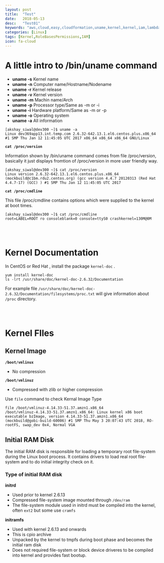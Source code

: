 ```yaml
---
layout: post
title:  "Test"
date:   2018-05-13
desc:   "Test01"
keywords: "aws,cloud,easy,cloudformation,uname,kernel,kernel,iam,lambda,initrdram,initrd,rolebased,rolebasespermissions,ec2permissions,permissions,ec2policy,siwal,adobe,radcom,orange,automation"
categories: [Linux]
tags: [Kernel,RoleBasesPermissions,IAM]
icon: fa-cloud
---
```

# **A little intro to /bin/uname command**

- **uname -s** Kernel name
- **uname -n** Computer name/Hostname/Nodename
- **uname -r** Kernel release
- **uname -v** Kernel version
- **uname -m** Machin name/Arch
- **uname -p** Processor type/Same as -m or -i
- **uname -i** Hardware platform/Same as -m or -p
- **uname -o** Operating system
- **uname -a** All information

```
[akshay_siwal@dev300 ~]$ uname -a
Linux dev369app13.int.temp.com 2.6.32-642.13.1.el6.centos.plus.x86_64 #1 SMP Thu Jan 12 11:45:05 UTC 2017 x86_64 x86_64 x86_64 GNU/Linux
```

**```cat /proc/version```** 

Information shown by /bin/uname command comes from file /proc/version, basically it just displays fromtion of /proc/version in more user friendly way.
```
[akshay_siwal@dev300 ~]$ cat /proc/version
Linux version 2.6.32-642.13.1.el6.centos.plus.x86_64 (mockbuild@c1bm.rdu2.centos.org) (gcc version 4.4.7 20120313 (Red Hat 4.4.7-17) (GCC) ) #1 SMP Thu Jan 12 11:45:05 UTC 2017
```
**```cat /proc/cmdline```**

This file /proc/cmdline contains options which were supplied to the kernel at boot times.

```
[akshay_siwal@dev300 ~]$ cat /proc/cmdline
root=LABEL=ROOT ro consoleblank=0 console=ttyS0 crashkernel=130M@0M
```
<br><br>
# **Kernel Documentation** 

In CentOS or Red Hat , install the package ```kernel-doc``` .
```
yum install kernel-doc
ls -lrt /usr/share/doc/kernel-doc-2.6.32/Documentation
```
For example file ``` /usr/share/doc/kernel-doc-2.6.32/Documentation/filesystems/proc.txt ``` will give information about ``` /proc ``` directory.


<br><br>
# **Kernel FIles**

## **Kernel Image**
**```/boot/vmlinux```**
- No compression

**```/boot/vmlinuz```**
- Compressed with zlib or higher compression


Use ```file``` command to check Kernal Image Type

```
file /boot/vmlinuz-4.14.33-51.37.amzn1.x86_64 
/boot/vmlinuz-4.14.33-51.37.amzn1.x86_64: Linux kernel x86 boot executable bzImage, version 4.14.33-51.37.amzn1.x86_64 (mockbuild@gobi-build-60006) #1 SMP Thu May 3 20:07:43 UTC 2018, RO-rootFS, swap_dev 0x4, Normal VGA
```

## **Initial RAM Disk** 
The initial RAM disk is responsible for loading a temporary root file-system during the Linux boot process. It contains drivers to load real root file-system and to do initial integrity check on it.

### Type of initial RAM disk 

**initrd**
- Used prior to kernel 2.6.13
- Compressed file-system image mounted through ```/dev/ram```
- The file-system module used in initrd must be compiled into the kernel, often ```ext2``` but some use ```cramfs```

**initramfs**
- Used with kernel 2.6.13 and onwards
- This is cpio archive
- Unpacked by the kernel to tmpfs during boot phase and becomes the initial ram disk 
- Does not required file-system or block device driveres to be compiled into kernel and provides fast bootup.
